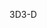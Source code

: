 <span data-ttu-id="00fef-101">3D</span><span class="sxs-lookup"><span data-stu-id="00fef-101">3-D</span></span>